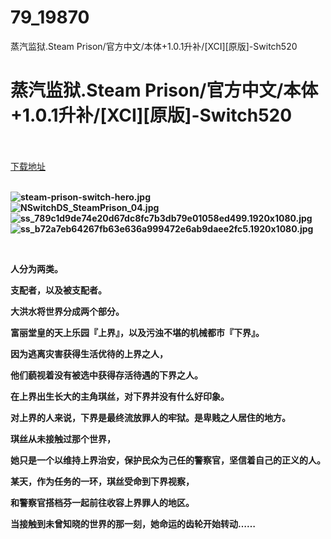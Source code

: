 # 79_19870
蒸汽监狱.Steam Prison/官方中文/本体+1.0.1升补/[XCI][原版]-Switch520
# 蒸汽监狱.Steam Prison/官方中文/本体+1.0.1升补/[XCI][原版]-Switch520
 <br/></br>
[下载地址](https://www.switch520.cc/article/19870 "下载地址")
<br/></br>

<p><strong><img title="steam-prison-switch-hero.jpg" src="https://www.switch520.cc/muke_img/2021_07_07_7220e7cbaf208.jpg" alt="steam-prison-switch-hero.jpg"></strong><br>
<strong><img title="NSwitchDS_SteamPrison_04.jpg" src="https://www.switch520.cc/muke_img/2021_07_07_a287ddb6acb51.jpg" alt="NSwitchDS_SteamPrison_04.jpg"></strong><br>
<strong><img title="ss_789c1d9de74e20d67dc8fc7b3db79e01058ed499.1920x1080.jpg" src="https://www.switch520.cc/muke_img/2021_07_07_262c77ebab2d7.jpg" alt="ss_789c1d9de74e20d67dc8fc7b3db79e01058ed499.1920x1080.jpg"></strong><br>
<strong><img title="ss_b72a7eb64267fb63e636a999472e6ab9daee2fc5.1920x1080.jpg" src="https://www.switch520.cc/muke_img/2021_07_07_4d50ca3c7778d.jpg" alt="ss_b72a7eb64267fb63e636a999472e6ab9daee2fc5.1920x1080.jpg"></strong></p>
<p>&nbsp;</p>
<p><strong>人分为两类。</strong></p>
<p><strong>支配者，以及被支配者。</strong></p>
<p><strong>大洪水将世界分成两个部分。</strong></p>
<p><strong>富丽堂皇的天上乐园『上界』，以及污浊不堪的机械都市『下界』。</strong></p>
<p><strong>因为逃离灾害获得生活优待的上界之人，</strong></p>
<p><strong>他们藐视着没有被选中获得存活待遇的下界之人。</strong></p>
<p><strong>在上界出生长大的主角琪丝，对下界并没有什么好印象。</strong></p>
<p><strong>对上界的人来说，下界是最终流放罪人的牢狱。是卑贱之人居住的地方。</strong></p>
<p><strong>琪丝从未接触过那个世界，</strong></p>
<p><strong>她只是一个以维持上界治安，保护民众为己任的警察官，坚信着自己的正义的人。</strong></p>
<p><strong>某天，作为任务的一环，琪丝受命到下界视察，</strong></p>
<p><strong>和警察官搭档芬一起前往收容上界罪人的地区。</strong></p>
<p><strong>当接触到未曾知晓的世界的那一刻，她命运的齿轮开始转动……</strong></p>
